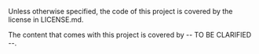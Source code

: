 Unless otherwise specified, the code of this project is covered by the
license in LICENSE.md.

The content that comes with this project is covered by -- TO BE CLARIFIED --.

